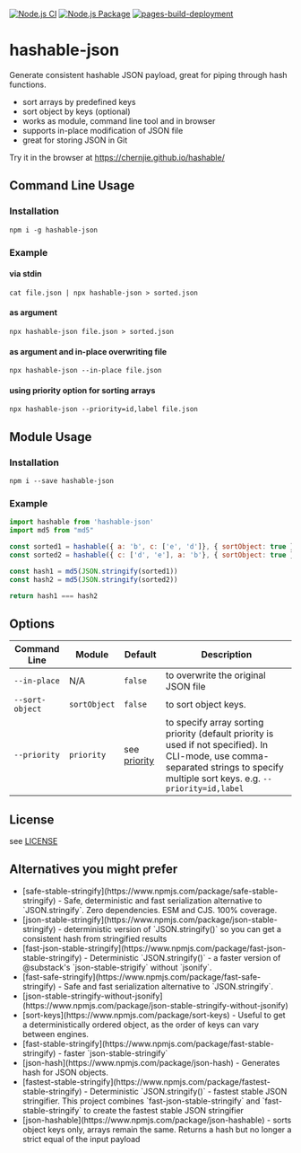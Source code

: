 [![Node.js CI](https://github.com/chernjie/hashable/actions/workflows/node.js.yml/badge.svg)](https://github.com/chernjie/hashable/actions/workflows/node.js.yml)
[![Node.js Package](https://github.com/chernjie/hashable/actions/workflows/npm-publish.yml/badge.svg)](https://github.com/chernjie/hashable/actions/workflows/npm-publish.yml)
[![pages-build-deployment](https://github.com/chernjie/hashable/actions/workflows/pages/pages-build-deployment/badge.svg)](https://github.com/chernjie/hashable/actions/workflows/pages/pages-build-deployment)

# hashable-json

Generate consistent hashable JSON payload, great for piping through hash functions.

- sort arrays by predefined keys
- sort object by keys (optional)
- works as module, command line tool and in browser
- supports in-place modification of JSON file
- great for storing JSON in Git

Try it in the browser at https://chernjie.github.io/hashable/

## Command Line Usage

### Installation

```shell
npm i -g hashable-json
```

### Example

#### via stdin
```shell
cat file.json | npx hashable-json > sorted.json
```

#### as argument

```shell
npx hashable-json file.json > sorted.json
```

#### as argument and in-place overwriting file

```shell
npx hashable-json --in-place file.json
```

#### using priority option for sorting arrays

```shell
npx hashable-json --priority=id,label file.json
```

## Module Usage

### Installation

```shell
npm i --save hashable-json
```

### Example

```javascript
import hashable from 'hashable-json'
import md5 from "md5"

const sorted1 = hashable({ a: 'b', c: ['e', 'd']}, { sortObject: true })
const sorted2 = hashable({ c: ['d', 'e'], a: 'b'}, { sortObject: true })

const hash1 = md5(JSON.stringify(sorted1))
const hash2 = md5(JSON.stringify(sorted2))

return hash1 === hash2
```

## Options

Command Line | Module | Default | Description
-- | -- | -- | --
`--in-place` | N/A | `false` | to overwrite the original JSON file
`--sort-object` | `sortObject` | `false` | to sort object keys.
`--priority` | `priority` | see [priority](https://github.com/chernjie/hashable/blob/main/config/priority.json) | to specify array sorting priority (default priority is used if not specified). In CLI-mode, use comma-separated strings to specify multiple sort keys. e.g. `--priority=id,label`

## License

see [LICENSE](./LICENSE)

## Alternatives you might prefer

- <!-- 118 lastpub1 --> [safe-stable-stringify](https://www.npmjs.com/package/safe-stable-stringify) - Safe, deterministic and fast serialization alternative to `JSON.stringify`. Zero dependencies. ESM and CJS. 100% coverage.
- <!-- 1690, lastpub7 --> [json-stable-stringify](https://www.npmjs.com/package/json-stable-stringify) - deterministic version of `JSON.stringify()` so you can get a consistent hash from stringified results
- <!-- 1056, lastpub3 -->  [fast-json-stable-stringify](https://www.npmjs.com/package/fast-json-stable-stringify) - Deterministic `JSON.stringify()` - a faster version of @substack's `json-stable-strigify` without `jsonify`.
- <!-- 679 lastpub1 --> [fast-safe-stringify](https://www.npmjs.com/package/fast-safe-stringify) - Safe and fast serialization alternative to `JSON.stringify`.
- <!-- 437 lastpub6 --> [json-stable-stringify-without-jsonify](https://www.npmjs.com/package/json-stable-stringify-without-jsonify)
- <!-- 347 lastpub1 --> [sort-keys](https://www.npmjs.com/package/sort-keys) - Useful to get a deterministically ordered object, as the order of keys can vary between engines.
- <!-- 47 lastpub6 --> [fast-stable-stringify](https://www.npmjs.com/package/fast-stable-stringify) - faster `json-stable-stringify`
- <!-- 27 lastpub6 --> [json-hash](https://www.npmjs.com/package/json-hash) - Generates hash for JSON objects.
- <!-- 14 lastpub4 --> [fastest-stable-stringify](https://www.npmjs.com/package/fastest-stable-stringify) - Deterministic `JSON.stringify()` - fastest stable JSON stringifier. This project combines `fast-json-stable-stringify` and `fast-stable-stringify` to create the fastest stable JSON stringifier
- <!-- 0 lastpub5 --> [json-hashable](https://www.npmjs.com/package/json-hashable) - sorts object keys only, arrays remain the same. Returns a hash but no longer a strict equal of the input payload
